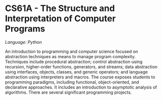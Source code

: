 # CS61A - The Structure and Interpretation of Computer Programs
*Language: Python*  
  
An introduction to programming and computer science focused on abstraction techniques as means to manage program complexity. Techniques include procedural abstraction; control abstraction using recursion, higher-order functions, generators, and streams; data abstraction using interfaces, objects, classes, and generic operators; and language abstraction using interpreters and macros. The course exposes students to programming paradigms, including functional, object-oriented, and declarative approaches. It includes an introduction to asymptotic analysis of algorithms. There are several significant programming projects.
